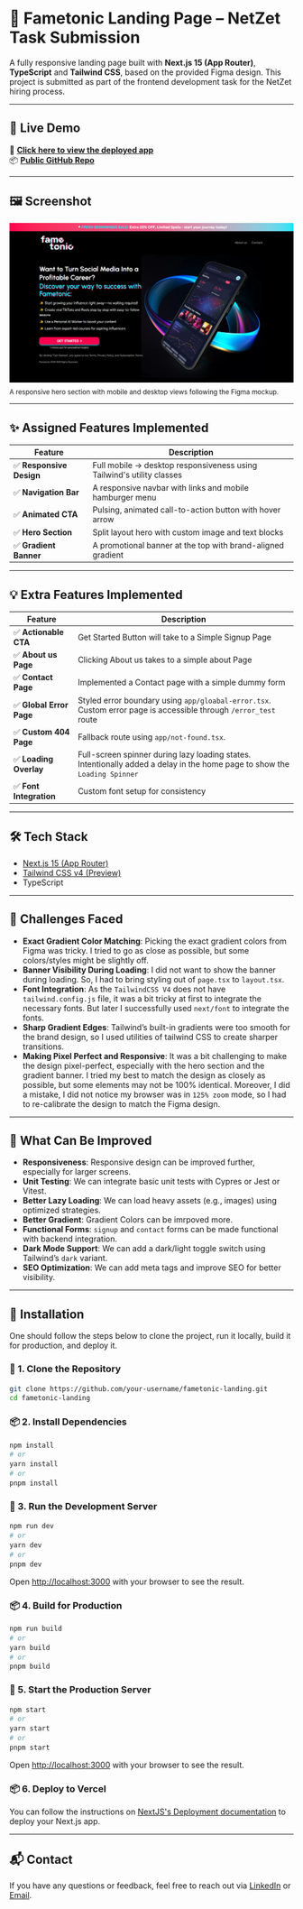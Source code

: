 # 📣 Fametonic Landing Page – NetZet Task Submission

A fully responsive landing page built with **Next.js 15 (App Router)**, **TypeScript** and **Tailwind CSS**, based on the provided Figma design. This project is submitted as part of the frontend development task for the NetZet hiring process.

---

## 🔗 Live Demo

🚀 **[Click here to view the deployed app](https://your-live-demo-link.com)**  
📦 **[Public GitHub Repo](https://github.com/SakifKhan98/netzet-demo)**

---

## 🖼️ Screenshot

![Fametonic Screenshot](public/screenshot_landscape.png)  
<sub>A responsive hero section with mobile and desktop views following the Figma mockup.</sub>

---

## ✨ Assigned Features Implemented

| Feature                  | Description                                                           |
| ------------------------ | --------------------------------------------------------------------- |
| ✅ **Responsive Design** | Full mobile → desktop responsiveness using Tailwind's utility classes |
| ✅ **Navigation Bar**    | A responsive navbar with links and mobile hamburger menu              |
| ✅ **Animated CTA**      | Pulsing, animated call-to-action button with hover arrow              |
| ✅ **Hero Section**      | Split layout hero with custom image and text blocks                   |
| ✅ **Gradient Banner**   | A promotional banner at the top with brand-aligned gradient           |

---

## 💡 Extra Features Implemented

| Feature                  | Description                                                                                                                |
| ------------------------ | -------------------------------------------------------------------------------------------------------------------------- |
| ✅ **Actionable CTA**    | Get Started Button will take to a Simple Signup Page                                                                       |
| ✅ **About us Page**     | Clicking About us takes to a simple about Page                                                                             |
| ✅ **Contact Page**      | Implemented a Contact page with a simple dummy form                                                                        |
| ✅ **Global Error Page** | Styled error boundary using `app/gloabal-error.tsx`. Custom error page is accessible through `/error_test` route           |
| ✅ **Custom 404 Page**   | Fallback route using `app/not-found.tsx`.                                                                                  |
| ✅ **Loading Overlay**   | Full-screen spinner during lazy loading states. Intentionally added a delay in the home page to show the `Loading Spinner` |
| ✅ **Font Integration**  | Custom font setup for consistency                                                                                          |

---

## 🛠️ Tech Stack

- [Next.js 15 (App Router)](https://nextjs.org/docs/app)
- [Tailwind CSS v4 (Preview)](https://tailwindcss.com/)
- TypeScript

---

<!-- ## 📁 Project Structure -->

## 🚧 Challenges Faced

- **Exact Gradient Color Matching**: Picking the exact gradient colors from Figma was tricky. I tried to go as close as possible, but some colors/styles might be slightly off.
- **Banner Visibility During Loading**: I did not want to show the banner during loading. So, I had to bring styling out of `page.tsx` to `layout.tsx`.
- **Font Integration**: As the `TailwindCSS V4` does not have `tailwind.config.js` file, it was a bit tricky at first to integrate the necessary fonts. But later I successfully used `next/font` to integrate the fonts.
- **Sharp Gradient Edges**: Tailwind’s built-in gradients were too smooth for the brand design, so I used utilities of tailwind CSS to create sharper transitions.
- **Making Pixel Perfect and Responsive**: It was a bit challenging to make the design pixel-perfect, especially with the hero section and the gradient banner. I tried my best to match the design as closely as possible, but some elements may not be 100% identical. Moreover, I did a mistake, I did not notice my browser was in `125% zoom` mode, so I had to re-calibrate the design to match the Figma design.

---

## 🔧 What Can Be Improved

- **Responsiveness**: Responsive design can be improved further, especially for larger screens.
- **Unit Testing**: We can integrate basic unit tests with Cypres or Jest or Vitest.
- **Better Lazy Loading**: We can load heavy assets (e.g., images) using optimized strategies.
- **Better Gradient**: Gradient Colors can be imrpoved more.
- **Functional Forms**: `signup` and `contact` forms can be made functional with backend integration.
- **Dark Mode Support**: We can add a dark/light toggle switch using Tailwind’s `dark` variant.
- **SEO Optimization**: We can add meta tags and improve SEO for better visibility.

---

## 📝 Installation

One should follow the steps below to clone the project, run it locally, build it for production, and deploy it.

### 🚀 1. Clone the Repository

```bash
git clone https://github.com/your-username/fametonic-landing.git
cd fametonic-landing
```

### 📦 2. Install Dependencies

```bash
npm install
# or
yarn install
# or
pnpm install
```

### 🔧 3. Run the Development Server

```bash
npm run dev
# or
yarn dev
# or
pnpm dev
```

Open [http://localhost:3000](http://localhost:3000) with your browser to see the result.

### 📦 4. Build for Production

```bash
npm run build
# or
yarn build
# or
pnpm build
```

### 🚀 5. Start the Production Server

```bash
npm start
# or
yarn start
# or
pnpm start
```

Open [http://localhost:3000](http://localhost:3000) with your browser to see the result.

### 📦 6. Deploy to Vercel

You can follow the instructions on [NextJS's Deployment documentation](https://nextjs.org/docs/app/building-your-application/deploying) to deploy your Next.js app.

---

## 📬 Contact

If you have any questions or feedback, feel free to reach out via [LinkedIn](https://www.linkedin.com/in/sakifKhan/) or [Email](mailto:sakifkhan98@gmail.com).
